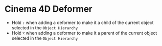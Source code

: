 # Cinema 4D Deformer
 
- Hold `⇧` when adding a deformer to make it a child of the current object selected in the `Object Hierarchy`
- Hold `⌥` when adding a deformer to make it a parent of the current object selected in the `Object Hierarchy`
